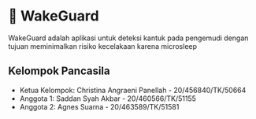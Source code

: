 # 🚗 WakeGuard
WakeGuard adalah aplikasi untuk deteksi kantuk pada pengemudi dengan tujuan meminimalkan risiko kecelakaan karena microsleep

## Kelompok Pancasila 
- Ketua Kelompok: Christina Angraeni Panellah - 20/456840/TK/50664
- Anggota 1: Saddan Syah Akbar - 20/460566/TK/51155
- Anggota 2: Agnes Suarna - 20/463589/TK/51581
